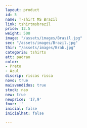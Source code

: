```yaml
---
layout: product
id: 5
name: T-shirt MS Brazil
link: tshirtmsbrazil
price: 12.5
weight: 500
image: "/assets/images/Brasil.jpg"
sec: "/assets/images/Brazil.jpg"
thir: "/assets/images/Brab.jpg"
categoria: tshirts
att: padrao
color:
- Preto
- Azul
discrip: riscas risca
novo: true
maisvendidos: true
stock: nao
new: true
newprice: '17,9'
four: ''
inicial: false
inicialhat: false

---
```

